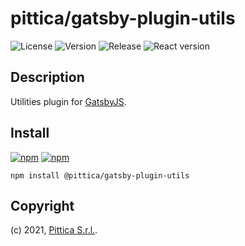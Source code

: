 # pittica/gatsby-plugin-utils

![License](https://img.shields.io/github/license/pittica/gatsby-plugin-utils)
![Version](https://img.shields.io/github/package-json/v/pittica/gatsby-plugin-utils)
![Release](https://img.shields.io/github/v/release/pittica/gatsby-plugin-utils)
![React version](https://img.shields.io/github/package-json/dependency-version/pittica/gatsby-plugin-utils/react)

## Description

Utilities plugin for [GatsbyJS](https://www.gatsbyjs.org/).

## Install

[![npm](https://img.shields.io/npm/v/@pittica/gatsby-plugin-utils)](https://www.npmjs.com/package/@pittica/gatsby-plugin-utils)
[![npm](https://img.shields.io/npm/dm/@pittica/gatsby-plugin-utils)](https://www.npmjs.com/package/@pittica/gatsby-plugin-utils)

```shell
npm install @pittica/gatsby-plugin-utils
```

## Copyright

(c) 2021, [Pittica S.r.l.](https://pittica.com).

